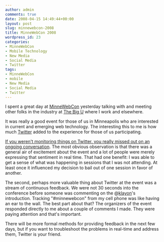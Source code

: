 ```yaml
---
author: admin
comments: true
date: 2008-04-15 14:49:44+00:00
layout: post
slug: minnewebcon-2008
title: MinneWebCon 2008
wordpress_id: 23
categories:
- MinneWebCon
- Mobile Technology
- New Media
- Social Media
- Twitter
tags:
- MinneWebCon
- mobile
- New Media
- Social Media
- Twitter
---
```


I spent a great day at [MinneWebCon](http://www.minnewebcon.umn.edu/) yesterday talking with and meeting other folks in the industry at [The Big U](http://umn.edu) where I work and elsewhere.

It was really a good event for those of us in Minneapolis who are interested in current and emerging web technology. The interesting this to me is how much [Twitter](http://twitter.com) added to the experience for those of us participating.

[If you weren't monitoring things on Twitter, you really missed out on an ongoing conversation](http://twemes.com/minnewebcon). The most obvious observation is that there was a general air of excitement about the event and a lot of people were merely expressing that sentiment in real time. That had one benefit: I was able to get a sense of what was happening in sessions that I was not attending. At least once it influenced my decision to bail out of one session in favor of another.

The second, perhaps more valuable thing about Twitter at the event was a stream of continuous feedback. We were not 30 seconds into the conference before someone was commenting on the @[klayon](http://twitter.com/klayon)'s introduction. Tracking "#minnewebcon" from my cell phone was like having an ear to the wall. The best part about that? The organizers of the event responded directly to me about a couple of comments I made. They were paying attention and that's important.

There will be more formal methods for providing feedback in the next few days, but if you want to troubleshoot the problems in real-time and address them, Twitter is your friend.
